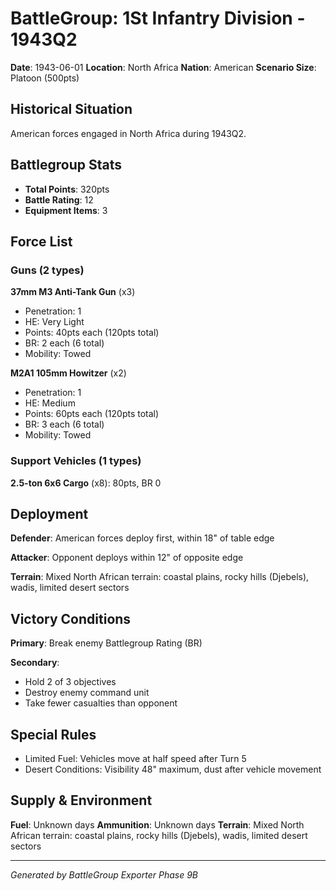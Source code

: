 # BattleGroup: 1St Infantry Division - 1943Q2

**Date**: 1943-06-01
**Location**: North Africa
**Nation**: American
**Scenario Size**: Platoon (500pts)

## Historical Situation

American forces engaged in North Africa during 1943Q2.

## Battlegroup Stats

- **Total Points**: 320pts
- **Battle Rating**: 12
- **Equipment Items**: 3

## Force List

### Guns (2 types)

**37mm M3 Anti-Tank Gun** (x3)
- Penetration: 1
- HE: Very Light
- Points: 40pts each (120pts total)
- BR: 2 each (6 total)
- Mobility: Towed

**M2A1 105mm Howitzer** (x2)
- Penetration: 1
- HE: Medium
- Points: 60pts each (120pts total)
- BR: 3 each (6 total)
- Mobility: Towed

### Support Vehicles (1 types)

**2.5-ton 6x6 Cargo** (x8): 80pts, BR 0

## Deployment

**Defender**: American forces deploy first, within 18" of table edge

**Attacker**: Opponent deploys within 12" of opposite edge

**Terrain**: Mixed North African terrain: coastal plains, rocky hills (Djebels), wadis, limited desert sectors

## Victory Conditions

**Primary**: Break enemy Battlegroup Rating (BR)

**Secondary**:
- Hold 2 of 3 objectives
- Destroy enemy command unit
- Take fewer casualties than opponent

## Special Rules

- Limited Fuel: Vehicles move at half speed after Turn 5
- Desert Conditions: Visibility 48" maximum, dust after vehicle movement

## Supply & Environment

**Fuel**: Unknown days
**Ammunition**: Unknown days
**Terrain**: Mixed North African terrain: coastal plains, rocky hills (Djebels), wadis, limited desert sectors

---

*Generated by BattleGroup Exporter Phase 9B*
